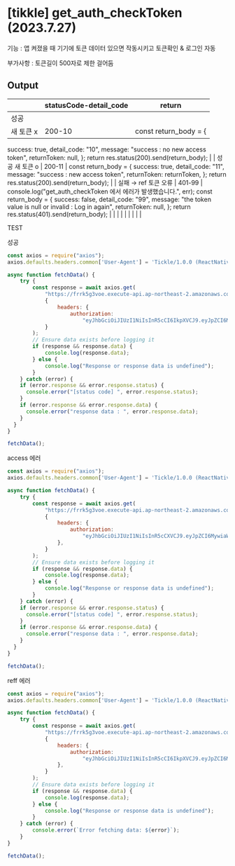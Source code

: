 # [tikkle] get_auth_checkToken (2023.7.27)

기능 : 앱 켜졌을 때 기기에 토큰 데이터 있으면 작동시키고 토큰확인 & 로그인 자동

부가사항 : 토큰길이 500자로 제한 걸어둠

## Output

|  | statusCode-detail_code | return |
| --- | --- | --- |
| 성공
새 토큰 x | 200-10 | const return_body = {
success: true,
detail_code: "10",
message: "success : no new access token",
returnToken: null,
};
return res.status(200).send(return_body); |
| 성공
새 토큰 o | 200-11 | const return_body = {
success: true,
detail_code: "11",
message: "success : new access token",
returnToken: returnToken,
};
return res.status(200).send(return_body); |
| 실패 
→ ref 토큰 오류 | 401-99 | console.log("get_auth_checkToken 에서 에러가 발생했습니다.", err);
const return_body = {
success: false,
detail_code: "99",
message: "the token value is null or invalid : Log in again",
returnToken: null,
};
return res.status(401).send(return_body); |
|  |  |  |
|  |  |  |

TEST

성공

```jsx
const axios = require("axios");
axios.defaults.headers.common['User-Agent'] = 'Tickle/1.0.0 (ReactNative; HwAzefScFOQ0kSJ)';

async function fetchData() {
	try {
		const response = await axios.get(
			"https://frrk5g3voe.execute-api.ap-northeast-2.amazonaws.com/dev/get_auth_checkToken",
			{
				headers: {
					authorization:
						"eyJhbGciOiJIUzI1NiIsInR5cCI6IkpXVCJ9.eyJpZCI6MiwiaWF0IjoxNjkzMzYyMDkwLCJleHAiOjE2OTMzNjI5OTAsImlzcyI6IkxpRm9saSJ9.2q1rnumRYD5G6ZajAdHkU3HibgTRDbzhgGNFoPAw2qY,eyJhbGciOiJIUzI1NiIsInR5cCI6IkpXVCJ9.eyJpZCI6MiwiaWF0IjoxNjkzMzYyMDkwLCJleHAiOjQyODUzNjIwOTAsImlzcyI6IkxpRm9saSJ9.3lO5YCgVXXzrz5LrodPQoccq11ZHvHdwKAflg22RXXc"				},
			}
		);
		// Ensure data exists before logging it
		if (response && response.data) {
			console.log(response.data);
		} else {
			console.log("Response or response data is undefined");
		}
	} catch (error) {
    if (error.response && error.response.status) {
      console.error("[status code] ", error.response.status);
    }
    if (error.response && error.response.data) {
      console.error("response data : ", error.response.data);
    }
  }
}

fetchData();
```

access 에러

```jsx
const axios = require("axios");
axios.defaults.headers.common['User-Agent'] = 'Tickle/1.0.0 (ReactNative; HwAzefScFOQ0kSJ)';

async function fetchData() {
	try {
		const response = await axios.get(
			"https://frrk5g3voe.execute-api.ap-northeast-2.amazonaws.com/dev/get_auth_checkToken",
			{
				headers: {
					authorization:
						"eyJhbGciOiJIUzI1NiIsInR5cCXVCJ9.eyJpZCI6MywiaWF0IjoxNjkxMzgzMDYwLCJleHAiOjE2OTEzODM5NjAsImlzcyI6IkxpRm9saSJ9.jcmQ2Zva2-rF8v0mDBHD4ASpn8n_FWk0hZTqc4zqx1w,eyJhbGciOiJIUzI1NiIsInR5cCI6IkpXVCJ9.eyJpZCI6MywiaWF0IjoxNjkxMzgzMDYxLCJleHAiOjE2OTM5NzUwNjEsImlzcyI6IkxpRm9saSJ9.FETQpjR23b-quPe2kMJrvJbDF2PVoTOUhRSKdGItlLo",
				},
			}
		);
		// Ensure data exists before logging it
		if (response && response.data) {
			console.log(response.data);
		} else {
			console.log("Response or response data is undefined");
		}
	} catch (error) {
    if (error.response && error.response.status) {
      console.error("[status code] ", error.response.status);
    }
    if (error.response && error.response.data) {
      console.error("response data : ", error.response.data);
    }
  }
}

fetchData();

```

reff 에러

```jsx
const axios = require("axios");
axios.defaults.headers.common['User-Agent'] = 'Tickle/1.0.0 (ReactNative; HwAzefScFOQ0kSJ)';

async function fetchData() {
	try {
		const response = await axios.get(
			"https://frrk5g3voe.execute-api.ap-northeast-2.amazonaws.com/dev/get_auth_checkToken",
			{
				headers: {
					authorization:
						"eyJhbGciOiJIUzI1NiIsInR5cCI6IkpXVCJ9.eyJpZCI6MywiaWF0IjoxNjkxMzgzMDYwLCJleHAiOjE2OTEzODM5NjAsImlzcyI6IkxpRm9saSJ9.jcmQ2Zva2-rF8v0mDBHD4ASpn8n_FWk0hZTqc4zqx1w,eyJhbGciOiJIUzI1NiIsInR5cCI6IkpXVCJ9.eyJpZCI6MywiaWF0IjoxNjkxMzgzMDYxLCJleHAiOjE2OTM5NzUwNjEsImlzcyI6IkxpRF2PVoTOUhRSKdGItlLo",
				},
			}
		);
		// Ensure data exists before logging it
		if (response && response.data) {
			console.log(response.data);
		} else {
			console.log("Response or response data is undefined");
		}
	} catch (error) {
		console.error(`Error fetching data: ${error}`);
	}
}

fetchData();
```